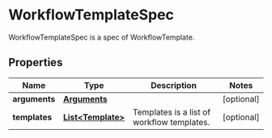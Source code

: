 

# WorkflowTemplateSpec

WorkflowTemplateSpec is a spec of WorkflowTemplate.
## Properties

Name | Type | Description | Notes
------------ | ------------- | ------------- | -------------
**arguments** | [**Arguments**](Arguments.md) |  |  [optional]
**templates** | [**List&lt;Template&gt;**](Template.md) | Templates is a list of workflow templates. |  [optional]



